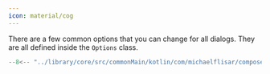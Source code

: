 ```yaml
---
icon: material/cog
---
```


There are a few common options that you can change for all dialogs. They are all defined inside the `Options` class.

```kotlin
--8<-- "../library/core/src/commonMain/kotlin/com/michaelflisar/composedialogs/core/Dialog.kt:options"
```
